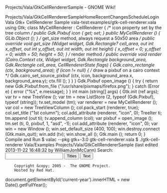 Projects/Vala/GtkCellRendererSample - GNOME Wiki!
<!--
var search_hint = "Search";
//-->
Projects/Vala/GtkCellRendererSampleHomeRecentChangesScheduleLogin
Vala Gtk+ CellRenderer Sample
vala-test:examples/gtk-cell-renderer.vala using Gtk;
class MyCellRenderer : CellRenderer {
    /* icon property set by the tree column */
    public Gdk.Pixbuf icon { get; set; }
    public MyCellRenderer () {
        GLib.Object ();
    }
    /* get_size method, always request a 50x50 area */
    public override void get_size (Widget widget, Gdk.Rectangle? cell_area,
                                   out int x_offset, out int y_offset,
                                   out int width, out int height)
    {
        x_offset = 0;
        y_offset = 0;
        width = 50;
        height = 50;
    }
    /* render method */
    public override void render (Cairo.Context ctx, Widget widget,
                                 Gdk.Rectangle background_area,
                                 Gdk.Rectangle cell_area,
                                 CellRendererState flags)
    {
        Gdk.cairo_rectangle (ctx, background_area);
        if (icon != null) {
            /* draw a pixbuf on a cairo context */
            Gdk.cairo_set_source_pixbuf (ctx, icon,
                                         background_area.x,
                                         background_area.y);
            ctx.fill ();
        }
    }
}
Gdk.Pixbuf open_image () {
    try {
        return new Gdk.Pixbuf.from_file (&quot;/usr/share/pixmaps/firefox.png&quot;);
    } catch (Error e) {
        error (&quot;%s&quot;, e.message);
    }
}
int main (string[] args) {
    Gtk.init (ref args);
    var tv = new TreeView ();
    var tm = new ListStore (2, typeof (Gdk.Pixbuf), typeof (string));
    tv.set_model (tm);
    var renderer = new MyCellRenderer ();
    var col = new TreeViewColumn ();
    col.pack_start (renderer, true);
    col.set_title (&quot;1st column&quot;);
    col.add_attribute (renderer, &quot;icon&quot;, 0);
    TreeIter ti;
    tm.append (out ti);
    tv.append_column (col);
    var pixbuf = open_image ();
    tm.set (ti, 0, pixbuf, 1, &quot;asd&quot;, -1); 
    col.add_attribute (renderer, &quot;icon&quot;, 0);
    var win = new Window ();
    win.set_default_size (400, 100);
    win.destroy.connect (Gtk.main_quit);
    win.add (tv);
    win.show_all ();
    Gtk.main ();
    return 0;
}
Compile and Run
$ valac --pkg gtk+-3.0 gtk-cell-renderer.vala
$ ./gtk-cell-renderer Vala/Examples Projects/Vala/GtkCellRendererSample  (last edited 2013-11-22 16:48:32 by WilliamJonMcCann)
Search:
<input id="searchinput" type="text" name="value" value="" size="20"
    onfocus="searchFocus(this)" onblur="searchBlur(this)"
    onkeyup="searchChange(this)" onchange="searchChange(this)" alt="Search">
<input id="titlesearch" name="titlesearch" type="submit"
    value="Titles" alt="Search Titles">
<input id="fullsearch" name="fullsearch" type="submit"
    value="Text" alt="Search Full Text">
<!--// Initialize search form
var f = document.getElementById('searchform');
f.getElementsByTagName('label')[0].style.display = 'none';
var e = document.getElementById('searchinput');
searchChange(e);
searchBlur(e);
//-->
        Copyright &copy; 2005 -  The GNOME Project.
        Hosted by Red Hat.
  document.getElementById('current-year').innerHTML = new Date().getFullYear();
